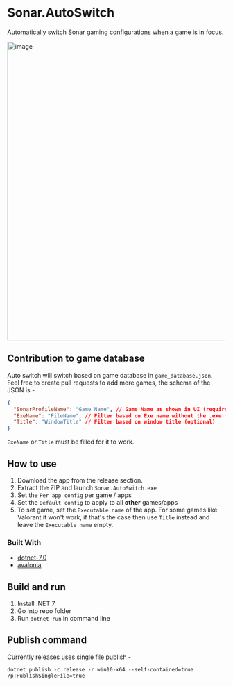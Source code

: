 # Sonar.AutoSwitch

Automatically switch Sonar gaming configurations when a game is in focus.

<img width="688" alt="image" src="https://user-images.githubusercontent.com/27368554/204064870-da45ebaa-e577-4998-aaa1-4c18386149e1.png">

## Contribution to game database

Auto switch will switch based on game database in `game_database.json`.  
Feel free to create pull requests to add more games, the schema of the JSON is -
```json
{
  "SonarProfileName": "Game Name", // Game Name as shown in UI (required)
  "ExeName": "FileName", // Filter based on Exe name without the .exe (optional)
  "Title": "WindowTitle" // Filter based on window title (optional)
}
```
`ExeName` or `Title` must be filled for it to work.


## How to use

1. Download the app from the release section.
2. Extract the ZIP and launch `Sonar.AutoSwitch.exe`
3. Set the `Per app config` per game / apps
4. Set the `Default config` to apply to all **other** games/apps
5. To set game, set the `Executable name` of the app. For some games like Valorant it won't work, if that's the case then use `Title` instead and leave the `Executable name` empty.

### Built With
* [dotnet-7.0](https://dotnet.microsoft.com/download/dotnet-core/7.0)
* [avalonia](https://github.com/AvaloniaUI/Avalonia/)

## Build and run

1. Install .NET 7
2. Go into repo folder
3. Run `dotnet run` in command line

## Publish command

Currently releases uses single file publish - 
```
dotnet publish -c release -r win10-x64 --self-contained=true /p:PublishSingleFile=true
```
